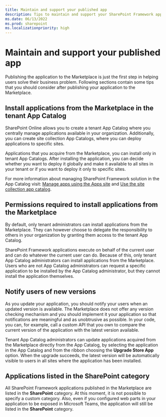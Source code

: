 ```yaml
---
title: Maintain and support your published app
description: Tips to maintain and support your SharePoint Framework app after publishing it to the Marketplace
ms.date: 06/13/2022
ms.prod: sharepoint
ms.localizationpriority: high
---
```


# Maintain and support your published app

Publishing the application to the Marketplace is just the first step in helping users solve their business problem. Following sections contain some tips that you should consider after publishing your application to the Marketplace.

## Install applications from the Marketplace in the tenant App Catalog

SharePoint Online allows you to create a tenant App Catalog where you centrally manage applications available in your organization. Additionally, you can create site collection App Catalogs, where you can deploy applications to specific sites.

Applications that you acquire from the Marketplace, you can install only in tenant App Catalogs. After installing the application, you can decide whether you want to deploy it globally and make it available to all sites in your tenant or if you want to deploy it only to specific sites.

For more information about managing SharePoint Framework solution in the App Catalog visit: [Manage apps using the Apps site](/sharepoint/use-app-catalog) and [Use the site collection app catalog](/sharepoint/dev/general-development/site-collection-app-catalog).

## Permissions required to install applications from the Marketplace

By default, only tenant administrators can install applications from the Marketplace. They can however choose to delegate the responsibility to others in your organization by granting them access to the tenant App Catalog.

SharePoint Framework applications execute on behalf of the current user and can do whatever the current user can do. Because of this, only tenant App Catalog administrators can install applications from the Marketplace. Users who are not App Catalog administrators can request a specific application to be installed by the App Catalog administrator, but they cannot install the application themselves.

## Notify users of new versions

As you update your application, you should notify your users when an updated version is available. The Marketplace does not offer any version checking mechanism and you should implement it your application so that notifications are meaningful and as unobtrusive as possible. In your code, you can, for example,  call a custom API that you own to compare the current version of the application with the latest version available.

Tenant App Catalog administrators can update applications acquired from the Marketplace directly from the App Catalog, by selecting the application in the App Catalog and from the ribbon choosing the **Upgrade Store App** option. When the upgrade succeeds, the latest version will be automatically visible to users in all sites where the application has been installed.

## Applications listed in the SharePoint category

All SharePoint Framework applications published in the Marketplace are listed in the **SharePoint** category. At this moment, it is not possible to specify a custom category. Also, even if you configured web parts in your application to be exposed in Microsoft Teams, the application will still be listed in the **SharePoint** category.


